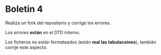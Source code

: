 # Boletin 4

Realiza un fork del repositorio y corrige los errores.

Los errores **están** en el DTD interno.

Los ficheros no están formateados (están **mal las tabulacoines**), también corrije este aspecto.
